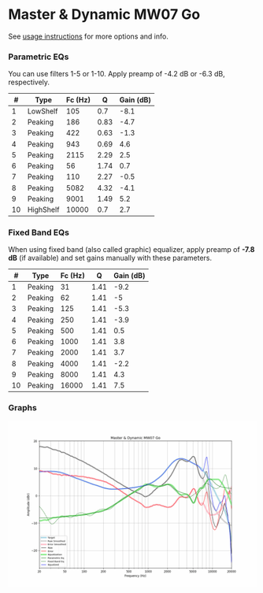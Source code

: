 # Master & Dynamic MW07 Go
See [usage instructions](https://github.com/jaakkopasanen/AutoEq#usage) for more options and info.

### Parametric EQs
You can use filters 1-5 or 1-10. Apply preamp of -4.2 dB or -6.3 dB, respectively.

|   # | Type      |   Fc (Hz) |    Q |   Gain (dB) |
|-----|-----------|-----------|------|-------------|
|   1 | LowShelf  |       105 | 0.7  |        -8.1 |
|   2 | Peaking   |       186 | 0.83 |        -4.7 |
|   3 | Peaking   |       422 | 0.63 |        -1.3 |
|   4 | Peaking   |       943 | 0.69 |         4.6 |
|   5 | Peaking   |      2115 | 2.29 |         2.5 |
|   6 | Peaking   |        56 | 1.74 |         0.7 |
|   7 | Peaking   |       110 | 2.27 |        -0.5 |
|   8 | Peaking   |      5082 | 4.32 |        -4.1 |
|   9 | Peaking   |      9001 | 1.49 |         5.2 |
|  10 | HighShelf |     10000 | 0.7  |         2.7 |

### Fixed Band EQs
When using fixed band (also called graphic) equalizer, apply preamp of **-7.8 dB** (if available) and set gains manually with these parameters.

|   # | Type    |   Fc (Hz) |    Q |   Gain (dB) |
|-----|---------|-----------|------|-------------|
|   1 | Peaking |        31 | 1.41 |        -9.2 |
|   2 | Peaking |        62 | 1.41 |        -5   |
|   3 | Peaking |       125 | 1.41 |        -5.3 |
|   4 | Peaking |       250 | 1.41 |        -3.9 |
|   5 | Peaking |       500 | 1.41 |         0.5 |
|   6 | Peaking |      1000 | 1.41 |         3.8 |
|   7 | Peaking |      2000 | 1.41 |         3.7 |
|   8 | Peaking |      4000 | 1.41 |        -2.2 |
|   9 | Peaking |      8000 | 1.41 |         4.3 |
|  10 | Peaking |     16000 | 1.41 |         7.5 |

### Graphs
![](./Master%20&%20Dynamic%20MW07%20Go.png)
